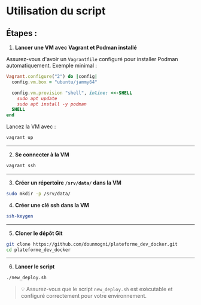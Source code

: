 # Utilisation du script

## Étapes :

1. **Lancer une VM avec Vagrant et Podman installé**

Assurez-vous d'avoir un `Vagrantfile` configuré pour installer Podman automatiquement. Exemple minimal :

```ruby
Vagrant.configure("2") do |config|
  config.vm.box = "ubuntu/jammy64"

  config.vm.provision "shell", inline: <<-SHELL
    sudo apt update
    sudo apt install -y podman
  SHELL
end
```

Lancez la VM avec :

```bash
vagrant up
```

---

2. **Se connecter à la VM**

```bash
vagrant ssh
```

---

3. **Créer un répertoire `/srv/data/` dans la VM**

```bash
sudo mkdir -p /srv/data/
```
4. **Créer une clé ssh  dans la VM**

```bash
ssh-keygen
```
---

5. **Cloner le dépôt Git**

```bash
git clone https://github.com/dounmogni/plateforme_dev_docker.git
cd plateforme_dev_docker
```

---

6. **Lancer le script**

```bash
./new_deploy.sh
```

> 💡 Assurez-vous que le script `new_deploy.sh` est exécutable et configuré correctement pour votre environnement.
